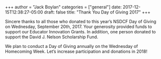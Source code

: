 +++
author = "Jack Boylan"
categories = ["general"]
date: 2017-12-15T12:38:27-05:00
draft: false
title: "Thank You Day of Giving 2017"
+++

Sincere thanks to all those who donated to this year’s NSDCF Day of Giving on Wednesday, September 20th, 2017. Your generosity provided funds to support our Educator Innovation Grants.  In addition, one person donated to support the David J. Nelson Scholarship Fund.

We plan to conduct a Day of Giving annually on the Wednesday of Homecoming Week.  Let’s increase participation and donations in 2018!
